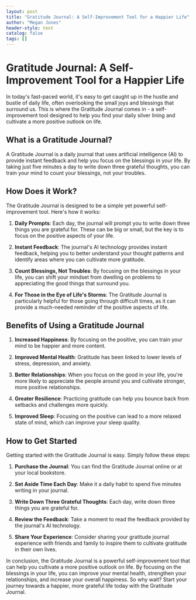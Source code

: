 ```yaml
---
layout: post
title: "Gratitude Journal: A Self-Improvement Tool for a Happier Life"
author: "Megan Jones"
header-style: text
catalog: false
tags: []
---
```


# Gratitude Journal: A Self-Improvement Tool for a Happier Life

In today's fast-paced world, it's easy to get caught up in the hustle and bustle of daily life, often overlooking the small joys and blessings that surround us. This is where the Gratitude Journal comes in - a self-improvement tool designed to help you find your daily silver lining and cultivate a more positive outlook on life.

## What is a Gratitude Journal?

A Gratitude Journal is a daily journal that uses artificial intelligence (AI) to provide instant feedback and help you focus on the blessings in your life. By taking just five minutes a day to write down three grateful thoughts, you can train your mind to count your blessings, not your troubles.

## How Does it Work?

The Gratitude Journal is designed to be a simple yet powerful self-improvement tool. Here's how it works:

1. **Daily Prompts**: Each day, the journal will prompt you to write down three things you are grateful for. These can be big or small, but the key is to focus on the positive aspects of your life.

2. **Instant Feedback**: The journal's AI technology provides instant feedback, helping you to better understand your thought patterns and identify areas where you can cultivate more gratitude.

3. **Count Blessings, Not Troubles**: By focusing on the blessings in your life, you can shift your mindset from dwelling on problems to appreciating the good things that surround you.

4. **For Those in the Eye of Life's Storms**: The Gratitude Journal is particularly helpful for those going through difficult times, as it can provide a much-needed reminder of the positive aspects of life.

## Benefits of Using a Gratitude Journal

1. **Increased Happiness**: By focusing on the positive, you can train your mind to be happier and more content.

2. **Improved Mental Health**: Gratitude has been linked to lower levels of stress, depression, and anxiety.

3. **Better Relationships**: When you focus on the good in your life, you're more likely to appreciate the people around you and cultivate stronger, more positive relationships.

4. **Greater Resilience**: Practicing gratitude can help you bounce back from setbacks and challenges more quickly.

5. **Improved Sleep**: Focusing on the positive can lead to a more relaxed state of mind, which can improve your sleep quality.

## How to Get Started

Getting started with the Gratitude Journal is easy. Simply follow these steps:

1. **Purchase the Journal**: You can find the Gratitude Journal online or at your local bookstore.

2. **Set Aside Time Each Day**: Make it a daily habit to spend five minutes writing in your journal.

3. **Write Down Three Grateful Thoughts**: Each day, write down three things you are grateful for.

4. **Review the Feedback**: Take a moment to read the feedback provided by the journal's AI technology.

5. **Share Your Experience**: Consider sharing your gratitude journal experience with friends and family to inspire them to cultivate gratitude in their own lives.

In conclusion, the Gratitude Journal is a powerful self-improvement tool that can help you cultivate a more positive outlook on life. By focusing on the blessings in your life, you can improve your mental health, strengthen your relationships, and increase your overall happiness. So why wait? Start your journey towards a happier, more grateful life today with the Gratitude Journal.